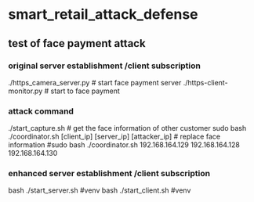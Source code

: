 # smart_retail_attack_defense
## test of face payment attack
### original server establishment /client subscription
./https_camera_server.py # start face payment server 
./https-client-monitor.py # start to face payment
### attack command
./start_capture.sh # get the face information of other customer 
sudo bash ./coordinator.sh [client_ip] [server_ip] [attacker_ip] # replace face information
#sudo bash ./coordinator.sh 192.168.164.129 192.168.164.128 192.168.164.130 
### enhanced server establishment /client subscription
bash ./start_server.sh #venv
bash ./start_client.sh #venv
